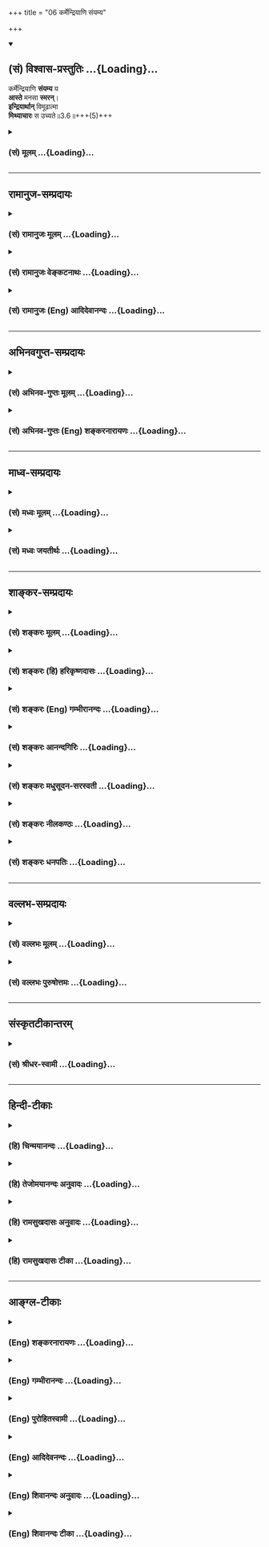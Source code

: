 +++
title = "06 कर्मेन्द्रियाणि संयम्य"

+++
<div class="js_include" newlevelforh1="2" title="(सं) विश्वास-प्रस्तुतिः" unfilled url="/mahAbhAratam/shlokashaH/06-bhIShma-parva/03-bhagavad-gItA-parva/saMskRtam/vishvAsa-prastutiH/03_karma-yogaH/06_karmendriyANi_saM.md">
<details open><summary><h2>(सं) विश्वास-प्रस्तुतिः ...{Loading}...</h2></summary>

कर्मेन्द्रियाणि **संयम्य** य  
**आस्ते** मनसा **स्मरन्**।  
**इन्द्रियार्थान्** विमूढात्मा  
**मिथ्याचारः** स उच्यते॥3.6॥+++(5)+++
</details>
</div>
<div class="js_include collapsed" newlevelforh1="3" title="(सं) मूलम्" unfilled url="/mahAbhAratam/shlokashaH/06-bhIShma-parva/03-bhagavad-gItA-parva/saMskRtam/mUlam/03_karma-yogaH/06_karmendriyANi_saM.md">
<details><summary><h3>(सं) मूलम् ...{Loading}...</h3></summary>

कर्मेन्द्रियाणि संयम्य य आस्ते मनसा स्मरन्।  
इन्द्रियार्थान्विमूढात्मा मिथ्याचारः स उच्यते।।3.6।।
</details>
</div>


_________________
## रामानुज-सम्प्रदायः
<div class="js_include collapsed" newlevelforh1="3" title="(सं) रामानुजः मूलम्" unfilled url="/mahAbhAratam/shlokashaH/06-bhIShma-parva/03-bhagavad-gItA-parva/saMskRtam/rAmAnujaH/mUlam/03_karma-yogaH/06_karmendriyANi_saM.md">
<details><summary><h3>(सं) रामानुजः मूलम् ...{Loading}...</h3></summary>

।।3.6।। अविनष्टपापतया अजितबाह्यान्तःकरण आत्मज्ञानाय प्रवृत्तो
विषयप्रवणतया आत्मनि विमुखीकृतमनाः विषयान् एव **स्मरन् य आस्ते** अन्यथा
संकल्प्य अन्यथा चरति इति **स मिथ्याचारः उच्यते** आत्मज्ञानाय उद्युक्तो
विपरीतो विनष्टो भवति इत्यर्थः।

</details>
</div>
<div class="js_include collapsed" newlevelforh1="3" title="(सं) रामानुजः वेङ्कटनाथः" unfilled url="/mahAbhAratam/shlokashaH/06-bhIShma-parva/03-bhagavad-gItA-parva/saMskRtam/rAmAnujaH/venkaTanAthaH/03_karma-yogaH/06_karmendriyANi_saM.md">
<details><summary><h3>(सं) रामानुजः वेङ्कटनाथः ...{Loading}...</h3></summary>

  
  
।।3.6।। अकरणे बाधं वदतीत्याह अन्यथेति। कर्मयोगमकृत्वेत्यर्थः। मनसा स्मरन्
इत्यनेनार्थसिद्धं हेतुमाह अविनष्टेति। आत्मविमुखीकृतमना इति। विमूढात्मा
इत्यत्रात्मशब्दो मनोविषयः। मूढत्वमात्मवैमुख्यम्। येभ्य एवेन्द्रियाणि
निरोद्धुमिष्टानि तानेवेत्येवकारार्थः। मिथ्याचारप्रकारमाह अन्यथा
सङ्कल्प्येति। अन्यथाभाव एव ह्यन्ततः सर्वत्र मिथ्यात्वम् तत्रापि
सङ्कल्पितज्ञानयोगविपरीताचारतया ज्ञानयोगाभिमतस्तस्याचारो मिथ्येत्युक्तं
भवति। मिथ्याचारसंज्ञानमात्रव्युदासेन दोषपर्यवसानमाह आत्मेति।
विपरीतविनष्टशब्दाभ्यामुपायवैपरीत्यात् फलवैपरीत्यमिति दर्शितम्।
द्वितीयेऽध्यायेध्यायतो विषयान् इत्यारभ्य बुद्धिनाशात्प्रणश्यति 2।6263
इत्यन्तेनास्यैवार्थस्य प्रपञ्चनं कृतमिति विनष्टशब्देन स्मारितम्।  
  

</details>
</div>
<div class="js_include collapsed" newlevelforh1="3" title="(सं) रामानुजः (Eng) आदिदेवानन्दः" unfilled url="/mahAbhAratam/shlokashaH/06-bhIShma-parva/03-bhagavad-gItA-parva/saMskRtam/rAmAnujaH/english/AdidevAnandaH/03_karma-yogaH/06_karmendriyANi_saM.md">
<details><summary><h3>(सं) रामानुजः (Eng) आदिदेवानन्दः ...{Loading}...</h3></summary>

3.6 He whose inner and outer organs of senses are not conered because of his sins not being annulled but is none the less struggling for winning knowledge of the self, whose mind is forced to turn away from the self by reason of it being attached to sense objects, and who conseently lets his minds dwell on them - he is called a hypocrite, because his actions are at variance with his professions. The meaning is that by practising the knowledge of the self in this way, he becomes perverted and lost.

</details>
</div>


_________________
## अभिनवगुप्त-सम्प्रदायः
<div class="js_include collapsed" newlevelforh1="3" title="(सं) अभिनव-गुप्तः मूलम्" unfilled url="/mahAbhAratam/shlokashaH/06-bhIShma-parva/03-bhagavad-gItA-parva/saMskRtam/abhinava-guptaH/mUlam/03_karma-yogaH/06_karmendriyANi_saM.md">
<details><summary><h3>(सं) अभिनव-गुप्तः मूलम् ...{Loading}...</h3></summary>

।।3.6।। कर्मेन्द्रियाणीति। कर्मेन्द्रियैश्चेन्न करोति अवश्यं तर्हि +++(S
omits तर्हि)+++ मनसा करोति प्रत्युत सः मूढाचारः +++(The expressions मूढाचारः
and मिथ्याचारः are found hereinafter interchanged in the MSS. )+++ मानसानां
कर्मणामत्यन्तमपरिहार्यत्वात्।

</details>
</div>
<div class="js_include collapsed" newlevelforh1="3" title="(सं) अभिनव-गुप्तः (Eng) शङ्करनारायणः" unfilled url="/mahAbhAratam/shlokashaH/06-bhIShma-parva/03-bhagavad-gItA-parva/saMskRtam/abhinava-guptaH/english/shankaranArAyaNaH/03_karma-yogaH/06_karmendriyANi_saM.md">
<details><summary><h3>(सं) अभिनव-गुप्तः (Eng) शङ्करनारायणः ...{Loading}...</h3></summary>

3.6 Karmendriyani etc. If he does not act with his organs of action,
then he necessarily acts with his mind. At the same time he is the man
of deluded action; For, the mental actions can never be avoided totally.

</details>
</div>


_________________
## माध्व-सम्प्रदायः
<div class="js_include collapsed" newlevelforh1="3" title="(सं) मध्वः मूलम्" unfilled url="/mahAbhAratam/shlokashaH/06-bhIShma-parva/03-bhagavad-gItA-parva/saMskRtam/madhvaH/mUlam/03_karma-yogaH/06_karmendriyANi_saM.md">
<details><summary><h3>(सं) मध्वः मूलम् ...{Loading}...</h3></summary>

।।3.6 3.7।। तथापि शक्तितः त्यागः कार्य इत्याह कर्मेन्द्रियाणीति। मन एव
प्रयोजकमिति दर्शयितुमन्वयव्यतिरेकावाह मनसा स्मरन् मनसा नियम्येति।
कर्मयोगं स्ववर्णाश्रमोचितम्। न तु गृहस्थकर्मैवेति नियमः
सन्न्यासादिविधानात् सामान्यवचनाच्च।

</details>
</div>
<div class="js_include collapsed" newlevelforh1="3" title="(सं) मध्वः जयतीर्थः" unfilled url="/mahAbhAratam/shlokashaH/06-bhIShma-parva/03-bhagavad-gItA-parva/saMskRtam/madhvaH/jayatIrthaH/03_karma-yogaH/06_karmendriyANi_saM.md">
<details><summary><h3>(सं) मध्वः जयतीर्थः ...{Loading}...</h3></summary>

।।3.6 3.7।। तथापिकर्मेन्द्रियाणि इत्यसङ्गतम् तृतीयपक्षस्थेन
मनसेन्द्रियार्थस्मरणस्यानुक्तत्वादित्यत आह **तथापी**ति। यद्यपि
शरीरयात्राद्यर्थानि कर्माणि त्यक्तुमशक्यानि तथापि शक्तितः
शक्यत्वाद्यज्ञादिकर्मणां त्यागः कार्यः। एतदुक्तं भवति नाशक्यविषये
शास्त्रप्रवृत्तिः इत्यतस्तदतिरिक्तकर्मार्थः स्मृतौ
कर्मशब्दोभविष्यतीति।। एतच्छङ्कापरिहारः श्लोकेन दृश्यते। द्वितीयश्लोकश्च
व्यर्थ इत्यत आह **मन एवे**ति। मन एव बन्धमोक्षयोः प्रयोजकं न
कर्मकरणाकरणे। अतस्तन्निग्रह एव कार्यः न कर्मत्याग इति
ज्ञापयितुमित्यर्थः। अनिगृहीतत्वे मनसो बन्धापेक्षयाऽऽद्योऽन्वयः द्वितीयो
व्यतिरेकः मोक्षापेक्षया तु व्यत्यास इति। एतेन स्मरणस्य
मानसत्वव्यभिचारान्मनसेति व्यर्थमित्यपि परास्तम्। कर्मयोगेन योगिनां 3।3
इत्यत्र कर्मयोगशब्दस्य गृहस्थादिकर्मविषयत्वेन प्रकृतत्वादत्रापि
तद्विषयत्वप्रतीतिः स्यात् तन्निरासार्थमाह **कर्मयोग**मिति। गृहस्थकर्मैव
वनस्थकर्मैव ब्रह्मचारिकर्मैवेति नियमो न विवक्षित इत्यर्थः।
सन्न्यासादित्यादिपदेन यो नियम्यते तद्व्यतिरिक्तग्रहणम् कर्मयोगशब्दस्य
सामान्यवाचित्वाच्च। पूर्वंज्ञानयोगेन साङ्ख्यानां 3।3 इति यत्याश्रमकर्मणः
पृथगुक्तत्वात् सामान्यशब्दोऽपि विशेषो व्यवस्थापितः। न चात्र तथाविधं
किञ्चिदस्तीति भावः।

</details>
</div>


_________________
## शाङ्कर-सम्प्रदायः
<div class="js_include collapsed" newlevelforh1="3" title="(सं) शङ्करः मूलम्" unfilled url="/mahAbhAratam/shlokashaH/06-bhIShma-parva/03-bhagavad-gItA-parva/saMskRtam/shankaraH/mUlam/03_karma-yogaH/06_karmendriyANi_saM.md">
<details><summary><h3>(सं) शङ्करः मूलम् ...{Loading}...</h3></summary>

।।3.6।। **कर्मेन्द्रियाणि** हस्तादीनि **संयम्य** संहृत्य यः **आस्ते**
तिष्ठति **मनसा स्मरन्** चिन्तयन् **इन्द्रियार्थान्** विषयान्
**विमूढात्मा** विमूढान्तःकरणः **मिथ्याचारो** मृषाचारः पापाचारः **सः
उच्यते।।**

</details>
</div>
<div class="js_include collapsed" newlevelforh1="3" title="(सं) शङ्करः (हि) हरिकृष्णदासः" unfilled url="/mahAbhAratam/shlokashaH/06-bhIShma-parva/03-bhagavad-gItA-parva/saMskRtam/shankaraH/hindI/harikRShNadAsaH/03_karma-yogaH/06_karmendriyANi_saM.md">
<details><summary><h3>(सं) शङ्करः (हि) हरिकृष्णदासः ...{Loading}...</h3></summary>

।।3.6।। जो आत्मज्ञानी न होनेपर भी शास्त्रविहित कर्म नहीं करता उसका वह
कर्म न करना बुरा है यह कहते हैं जो मनुष्य हाथ पैर आदि कर्मेन्द्रियोंको
रोककर इन्द्रियोंके भोगोंको मनसे चिन्तन करता रहता है वह विमूढात्मा
अर्थात् मोहित अन्तःकरणवाला मिथ्याचारी ढोंगी पापाचारी कहा जाता है।

</details>
</div>
<div class="js_include collapsed" newlevelforh1="3" title="(सं) शङ्करः (Eng) गम्भीरानन्दः" unfilled url="/mahAbhAratam/shlokashaH/06-bhIShma-parva/03-bhagavad-gItA-parva/saMskRtam/shankaraH/english/gambhIrAnandaH/03_karma-yogaH/06_karmendriyANi_saM.md">
<details><summary><h3>(सं) शङ्करः (Eng) गम्भीरानन्दः ...{Loading}...</h3></summary>

3.6 Yah, one who; samyamya, after withdrawing; karma-indriyani, the
organs of action-hands etc.; aste, sits; manasa, mentally; smaran,
recollecting, thinking; indriya-arthan, the objects of the senses; sah,
that one; vimudha-atma, of deluded mind; ucyate, is called;
mithya-acarah, a hypocrite, a sinful person.

</details>
</div>
<div class="js_include collapsed" newlevelforh1="3" title="(सं) शङ्करः आनन्दगिरिः" unfilled url="/mahAbhAratam/shlokashaH/06-bhIShma-parva/03-bhagavad-gItA-parva/saMskRtam/shankaraH/AnandagiriH/03_karma-yogaH/06_karmendriyANi_saM.md">
<details><summary><h3>(सं) शङ्करः आनन्दगिरिः ...{Loading}...</h3></summary>

।।3.6।। आत्मज्ञवदनात्मज्ञस्यापि तर्हि कर्माकुर्वतो न प्रत्यवायः
शरीरेन्द्रियसंघातं नियन्तुमसमर्थस्य मूर्खस्यापि
संन्याससंभवादित्याशङ्क्याह **यस्त्विति।** तस्य चोदिताकरणं तच्छब्देन
परामृश्यते **तदसदिति।** मिथ्याचारत्वादिति भावः। मिथ्याचारतामेव वर्णयति
**कर्मेन्द्रियाणीति।**

</details>
</div>
<div class="js_include collapsed" newlevelforh1="3" title="(सं) शङ्करः मधुसूदन-सरस्वती" unfilled url="/mahAbhAratam/shlokashaH/06-bhIShma-parva/03-bhagavad-gItA-parva/saMskRtam/shankaraH/madhusUdana-sarasvatI/03_karma-yogaH/06_karmendriyANi_saM.md">
<details><summary><h3>(सं) शङ्करः मधुसूदन-सरस्वती ...{Loading}...</h3></summary>

।।3.6।। यथाकथंचिदौत्सुक्यमात्रेण कृतसंन्यासस्त्वशुद्धचित्तस्तत्फलभाङ न
भवति। यतः यो विमूढात्मा रागद्वेषादिदूषितान्तःकरण औत्सुक्यमात्रेण
कर्मेन्द्रियाणि वाक्पाण्यादीनि संयम्य निगृह्य बहिरिन्द्रियैः
कर्माण्यकुर्वन्निति यावत्। मनसा रागादिप्रेरितेनेन्द्रियार्थाञ्शब्दादीन्
नत्वात्मतत्त्वं स्मरन्नास्ते कृतसंन्यासोऽहमित्यभिमानेन
कर्मशून्यस्तिष्ठति स मिथ्याचारः सत्त्वशुद्ध्यभावेन फलायोग्यत्वात्पापाचार
उच्यतेत्वंपदार्थविवेकाय संन्यासः सर्वकर्मणाम्। श्रुत्येह विहितो
यस्मात्तत्त्यागी पतितो भवेत्।। इत्यादिधर्मशास्त्रेण। अत उपपन्नं नच
संन्यसनादेवाशुद्धान्तःकरणः सिद्धिं समधिगच्छतीति।

</details>
</div>
<div class="js_include collapsed" newlevelforh1="3" title="(सं) शङ्करः नीलकण्ठः" unfilled url="/mahAbhAratam/shlokashaH/06-bhIShma-parva/03-bhagavad-gItA-parva/saMskRtam/shankaraH/nIlakaNThaH/03_karma-yogaH/06_karmendriyANi_saM.md">
<details><summary><h3>(सं) शङ्करः नीलकण्ठः ...{Loading}...</h3></summary>

।।3.6।। ननु संन्यासपूर्वकं ध्यानेनैव चित्तशुद्धिमपि संपादयिष्यामि किं
कर्मभिरित्याशङ्क्याह **कर्मेन्द्रियाणीति।** यो विमूढात्मा
रागाद्याक्रान्तचित्तः कर्मेन्द्रियाणि वागादीनि संयम्य निगृह्य आस्ते
एकान्ते ध्यानापदेशेनोपविशति स मिथ्याचारः। तस्य तदासननियमनादिकमाचरणं
मिथ्या अलीकमेव निष्फलत्वात्। तत्र हेतुः इंद्रियार्थान्मनसा स्मरन्निति।
यतः इन्द्रियार्थाञ्शब्दादीञ्श्रोत्रादिभिर्गृह्णाति मनसा च स्मरति अतो
मिथ्याचारः स विषयांश्चिन्तयन्योगनिष्ठामात्मनो लोकेऽभिव्यनक्त्यतः
कपटीत्यर्थः। तस्मात्कर्मव्यतिरिक्तश्चित्तशुद्ध्युपायो नास्तीति भावः।

</details>
</div>
<div class="js_include collapsed" newlevelforh1="3" title="(सं) शङ्करः धनपतिः" unfilled url="/mahAbhAratam/shlokashaH/06-bhIShma-parva/03-bhagavad-gItA-parva/saMskRtam/shankaraH/dhanapatiH/03_karma-yogaH/06_karmendriyANi_saM.md">
<details><summary><h3>(सं) शङ्करः धनपतिः ...{Loading}...</h3></summary>

।।3.6।। ननु हठात्कर्मेन्द्रियाणि संयम्याकर्मकृद्भविष्यतीत्याशङ्क्य
यस्त्वनात्मज्ञोऽशुद्धान्तःकरणो हठात्कर्मेन्द्रियाणि संयम्य विहितं कर्म न
करोति औत्सुक्यात्संन्यस्यति स तूभयतोभ्रष्ट इत्याह **कर्मेति।**
कर्मेन्द्रियाणि यो विमूढात्मा रागद्वेषादिभिर्मलिनचित्तः हस्तादीनि
संहृत्य इन्द्रियार्थाञ्शब्दादीन्मनसा स्मरन्नास्ते स मिथ्याचारोऽसदाचारः
पापाचार उच्यते।

</details>
</div>


_________________
## वल्लभ-सम्प्रदायः
<div class="js_include collapsed" newlevelforh1="3" title="(सं) वल्लभः मूलम्" unfilled url="/mahAbhAratam/shlokashaH/06-bhIShma-parva/03-bhagavad-gItA-parva/saMskRtam/vallabhaH/mUlam/03_karma-yogaH/06_karmendriyANi_saM.md">
<details><summary><h3>(सं) वल्लभः मूलम् ...{Loading}...</h3></summary>

।।3.6।। यश्च कर्मेन्द्रियैः कर्माकरणे नैष्कर्म्यसम्भव उक्तः सोऽपि न साधुः
मानसक्रियानिवर्त्यत्वेनोक्तस्वरूपत्वासम्भवादित्याह
कर्मेन्द्रियाणीति। साङ्ख्ये प्रकीर्तितस्त्यागस्त्यागोऽपि मनसैव हि।
अत्यागे योगमार्गो हि सिद्धे योगे कृतार्थता। तदर्थं प्रक्रिया
काचित्पुराणेऽपि निरूपिता। ऋषिभिर्बहुधा प्रोक्ता फलमेकमबाह्यतः।
कर्मत्यागेन सन्न्यासो मनसा तत्स्मृतेः पुनः।
प्रत्यवायसमुद्भेदस्तस्मात्तत्करणं मतम्। अतो यः पुमान्स्वयं मनसा
कर्मकर्त्ता मानसविषयव्यापारवान् स मूढात्मा व्यर्थाचार उच्यते।

</details>
</div>
<div class="js_include collapsed" newlevelforh1="3" title="(सं) वल्लभः पुरुषोत्तमः" unfilled url="/mahAbhAratam/shlokashaH/06-bhIShma-parva/03-bhagavad-gItA-parva/saMskRtam/vallabhaH/puruShottamaH/03_karma-yogaH/06_karmendriyANi_saM.md">
<details><summary><h3>(सं) वल्लभः पुरुषोत्तमः ...{Loading}...</h3></summary>

  
  
।।3.6।। अज्ञानात्कर्मत्यागी दाम्भिको न यागफलमाप्नोतीत्याह
कर्मेन्द्रियाणीति। कर्मेन्द्रियाणिहस्तपादादीनि संयम्य निरुध्य मनसा
इन्द्रियार्थान् विषयान् स्मरन् य आस्ते तिष्ठति भगवद्ध्यानदशापन्न इव
लोकज्ञापनार्थं स विमूढात्मा मिथ्याचारः मिथ्याचरतीति दाम्भिक उच्यत
इत्यर्थः।  
  

</details>
</div>


_________________
## संस्कृतटीकान्तरम्
<div class="js_include collapsed" newlevelforh1="3" title="(सं) श्रीधर-स्वामी" unfilled url="/mahAbhAratam/shlokashaH/06-bhIShma-parva/03-bhagavad-gItA-parva/saMskRtam/shrIdhara-svAmI/03_karma-yogaH/06_karmendriyANi_saM.md">
<details><summary><h3>(सं) श्रीधर-स्वामी ...{Loading}...</h3></summary>

।।3.6।। अतोऽज्ञं कर्मत्यागिनं निन्दति कर्मेन्द्रियाणीति। वाक्पाण्यादीनि
कर्मेन्द्रियाण्यपि संयम्य निगृह्य यो मनसा
भगवद्ध्यानच्छलेनेन्द्रियार्थान् विषयान् स्मरन्नास्ते अविशुद्धतया मनसा
आत्मनि स्थैर्यभावात् स मिथ्याचारः कपटाचारो दाम्भिक उच्यत इत्यर्थः।

</details>
</div>


_________________
## हिन्दी-टीकाः
<div class="js_include collapsed" newlevelforh1="3" title="(हि) चिन्मयानन्दः" unfilled url="/mahAbhAratam/shlokashaH/06-bhIShma-parva/03-bhagavad-gItA-parva/hindI/chinmayAnandaH/03_karma-yogaH/06_karmendriyANi_saM.md">
<details><summary><h3>(हि) चिन्मयानन्दः ...{Loading}...</h3></summary>

।।3.6।। शरीर से निष्क्रिय होकर कहीं भी नहीं पहुँचा जा सकता फिर पूर्णत्व
की स्थिति के विषय में क्या कहना। जिसने कर्मेन्द्रियों के निग्रह के साथ
ही मन और बुद्धि को विषयों के चिन्तन से बुद्धिमत्तापूर्वक निवृत्त नहीं
किया हो तो ऐसे साधक की आध्यात्मिक उन्नति निश्चय ही असुरक्षित और
आनन्दरहित होगी।  
  
मनोविज्ञान की आधुनिक पुस्तकों मे उपर्युक्त वाक्य का सत्यत्व सिद्ध होता
है। शरीर से अनैतिक और अपराध पूर्ण कर्म करने की अपेक्षा मन से उनका चिन्तन
करते रहना अधिक हानिकारक है। मन का स्वभाव है एक विचार को बारंबार दोहराना।
इस प्रकार एक ही विचार के निरन्तर चिन्तन से मन में उसका दृढ़ संस्कार
(वासना) बन जाता है और फिर जो कोई विचार हमारे मन में उठता है उनका प्रवाह
पूर्व निर्मित दिशा में ही होता है। विचारो की दिशा निश्चित हो जाने पर वही
मनुष्य का स्वभाव बन जाता है जो उसके प्रत्येक कर्म में व्यक्त होता है। अत
निरन्तर विषयचिन्तन से वैषयिक संस्कार मन में गहराई से उत्कीर्ण हो जाते
हैं और फिर उनसे प्रेरित विवश मनुष्य संसार में इसी प्रकार के कर्म करते
हुये देखने को मिलता है।  
  
जो व्यक्ति बाह्य रूप से नैतिक और आदर्शवादी होने का प्रदर्शन करते हुये मन
में निम्न स्तर की वृत्तियों में रहता है वास्तव में वह अध्यात्म का सच्चा
साधक नहीं वरन् जैसा कि यहाँ कहा गया है विमूढ और मिथ्याचारी है हम सब
जानते हैं कि शारीरिक संयम होने पर भी मन की वैषयिक वृत्तियों को संयमित
करना सामान्य पुरुष के लिये कठिन होता है। यह समझते हुये कि सामान्य पुरुष
अपनी स्वाभाविक प्रवृत्तियों से स्वयं को सुरक्षित रखने का उपाय नहीं जान
सकता इसलिये भगवान कहते हैं

</details>
</div>
<div class="js_include collapsed" newlevelforh1="3" title="(हि) तेजोमयानन्दः अनुवादः" unfilled url="/mahAbhAratam/shlokashaH/06-bhIShma-parva/03-bhagavad-gItA-parva/hindI/tejomayAnandaH/anuvAdaH/03_karma-yogaH/06_karmendriyANi_saM.md">
<details><summary><h3>(हि) तेजोमयानन्दः अनुवादः ...{Loading}...</h3></summary>

।।3.6।। जो मूढ बुद्धि पुरुष कर्मेन्द्रियों का निग्रह कर इन्द्रियों के
भोगों का मन से स्मरण (चिन्तन) करता रहता है वह मिथ्याचारी (दम्भी) कहा
जाता है।।  
  

</details>
</div>
<div class="js_include collapsed" newlevelforh1="3" title="(हि) रामसुखदासः अनुवादः" unfilled url="/mahAbhAratam/shlokashaH/06-bhIShma-parva/03-bhagavad-gItA-parva/hindI/rAmasukhadAsaH/anuvAdaH/03_karma-yogaH/06_karmendriyANi_saM.md">
<details><summary><h3>(हि) रामसुखदासः अनुवादः ...{Loading}...</h3></summary>

।।3.6।। जो कर्मेन्द्रियों- (सम्पूर्ण इन्द्रियों-) को हठपूर्वक रोककर मनसे
इन्द्रियोंके विषयोंका चिन्तन करता रहता है, वह मूढ़ बुद्धिवाला मनुष्य
मिथ्याचारी (मिथ्या आचरण करनेवाला) कहा जाता है।

</details>
</div>
<div class="js_include collapsed" newlevelforh1="3" title="(हि) रामसुखदासः टीका" unfilled url="/mahAbhAratam/shlokashaH/06-bhIShma-parva/03-bhagavad-gItA-parva/hindI/rAmasukhadAsaH/TIkA/03_karma-yogaH/06_karmendriyANi_saM.md">
<details><summary><h3>(हि) रामसुखदासः टीका ...{Loading}...</h3></summary>

3.6।।***व्याख्या--*'कर्मेन्द्रियाणि संयम्य ৷৷. मिथ्याचारः स
उच्यते'--**यहाँ **'कर्मेन्द्रियाणि'** पदका अभिप्राय पाँच कर्मेन्द्रियों
(वाक्, हस्त, पाद, उपस्थ और गुदा) से ही नहीं है, प्रत्युत इनके साथ पाँच
ज्ञानेन्द्रियों (श्रोत्र, त्वचा, नेत्र, रसना और घ्राण) से भी है; क्योंकि
ज्ञानेन्द्रियोंके बिना केवल कर्मेन्द्रियोंसे कर्म नहीं हो सकते। इसके
सिवाय केवल हाथ, पैर आदि कर्मेन्द्रियोंको रोकनेसे तथा आँख, कान आदि
ज्ञानेन्द्रियोंको न रोकनेसे पूरा मिथ्याचार भी सिद्ध नहीं होता।  
  
गीतामें कर्मेन्द्रियोंके अन्तर्गत ही ज्ञानेन्द्रियाँ मानी गयी हैं।
इसलिये गीतामें 'कर्मेन्द्रिय' शब्द तो आता है, पर 'ज्ञानेन्द्रिय' शब्द
कहीं नहीं आता। पाँचवें अध्यायके आठवें-नवें श्लोकोंमें देखना, सुनना,
स्पर्श करना आदि ज्ञानेन्द्रियोंकी क्रियाओंको भी कर्मेन्द्रियोंकी
क्रियाओंके साथ सम्मिलित किया गया है, जिससे सिद्ध होता है कि गीता
ज्ञानेन्द्रियोंको भी कर्मेन्द्रियाँ ही मानती है। गीता मनकी क्रियाओंको भी
कर्म मानती है--**'शरीरवाङ्मनोभिर्यत्कर्म प्रारभते नरः'** (18। 15)।
तात्पर्य यह है कि मात्र प्रकृति क्रियाशील होनेसे प्रकृतिका कार्यमात्र
क्रियाशील है। यद्यपि **'संयम्य'** पदका अर्थ होता है--इन्द्रियोंका अच्छी
तरहसे नियमन अर्थात् उन्हें वशमें करना, तथापि यहाँ इस पदका अर्थ
इन्द्रियोंको वशमें करना न होकर उन्हें हठपूर्वक बाहरसे रोकना ही है। कारण
कि इन्द्रियोंके वशमें होनेपर उसे मिथ्याचार कहना नहीं बनता। मूढ़
बुद्धिवाला (सत्-असत् के विवेकसे रहित) मनुष्य बाहरसे तो इन्द्रियोंकी
क्रियाओंको हठपूर्वक रोक देता है, पर मनसे उन इन्द्रियोंके विषयोंका चिन्तन
करता रहता है और ऐसी स्थितिको क्रियारहित मान लेता है। इसलिये वह
मिथ्याचारी अर्थात् मिथ्या आचरण करनेवाला कहा जाता है। यद्यपि उसने
इन्द्रियोंके विषयोंको बाहरसे त्याग दिया है और ऐसा समझता है कि मैं कर्म
नहीं करता हूँ, तथापि ऐसी अवस्थामें भी वह वस्तुतः कर्मरहित नहीं हुआ है।
कारण कि बाहरसे क्रियारहित दीखनेपर भी अहंता, ममता और कामनाके कारण
रागपूर्वक विषयचिन्तनके रूपमें विषय-भोगरूप कर्म तो हो ही रहा है। सांसारिक
भोगोंको बाहरसे भी भोगा जा सकता है और मनसे भी। बाहरसे रागपूर्वक भोगोंको
भोगनेसे अन्तःकरणमें भोगोंके जैसे संस्कार पड़ते हैं, वैसे ही संस्कार मनसे
भोगोंको भोगनेसे अर्थात् रागपूर्वक भोगोंका चिन्तन करनेसे भी पड़ते हैं।
बाहरसे भोगोंका त्याग तो मनुष्य विचारसे, लोक-लिहाजसे और व्यवहारमें
गड़बड़ी आनेके भयसे भी कर सकता है, पर मनसे भोग भोगनेमें बाहरसे कोई बाधा
नहीं आती। अतः वह मनसे भोगोंको भोगता रहता है और मिथ्या अभिमान करता है कि
मैं भोगोंका त्यागी हूँ। मनसे भोग भोगनेसे विशेष हानि होती है क्योंकि इसके
सेवनका विशेष अवसर मिलता है। अतः साधकको चाहिये कि जैसे वह बाहरके भोगोंसे
अपनेको बचाता है, उनका त्याग करता है, ऐसे ही मनसे भोगोंके चिन्तनका भी
विशेष सावधानीसे त्याग करे। अर्जुन भी कर्मोंका स्वरूपसे त्याग करना चाहते
हैं और भगवनान्से पूछते हैं कि आप मुझे घोर कर्ममें क्यों लगाते हैं; इसके
उत्तरमें यहाँ भगवान् कहते हैं कि जो मनुष्य अहंता, ममता, आसक्ति, कामना
आदि रखते हुए केवल बाहरसे कर्मोंका त्याग करके अपनेको क्रियारहित मानता है,
उसका आचरण मिथ्या है। तात्पर्य यह है कि साधकको कर्मोंका स्वरूपसे त्याग न
करके उन्हें कामना-आसक्तिसे रहित होकर तत्परतापूर्वक करते रहना चाहिये।  
  
***सम्बन्ध--***चौथे श्लोकमें भगवान्ने कर्मयोग और साङ्ख्ययोग--दोनोंकी
दृष्टिसे कर्मोंका त्याग अनावश्यक बताया। फिर पाँचवें श्लोकमें कहा कि कोई
भी मनुष्य किसी भी अवस्थामें क्षणमात्र भी कर्म किये बिना नहीं रह सकता।
छठे श्लोकमें हठपूर्वक इन्द्रियोंकी क्रियाओंको रोककर अपनेको क्रियारहित
मान लेनेवालेका आचरण मिथ्या बताया। इससे सिद्ध हुआ कि कर्मोंका स्वरूपसे
त्याग कर देनेमात्रसे उनका वास्तविक त्याग नहीं होता। अतः आगेके श्लोकमें
भगवान् वास्तविक त्यागकी पहचान बताते हैं।

</details>
</div>


_________________
## आङ्ग्ल-टीकाः
<div class="js_include collapsed" newlevelforh1="3" title="(Eng) शङ्करनारायणः" unfilled url="/mahAbhAratam/shlokashaH/06-bhIShma-parva/03-bhagavad-gItA-parva/english/shankaranArAyaNaH/03_karma-yogaH/06_karmendriyANi_saM.md">
<details><summary><h3>(Eng) शङ्करनारायणः ...{Loading}...</h3></summary>

3.6. Controlling organs of actions, whosoever sits with his mind,
pondering over the sense objects-that person is a man of deluded soul and \[he\] is called a man of deluded action.

</details>
</div>
<div class="js_include collapsed" newlevelforh1="3" title="(Eng) गम्भीरानन्दः" unfilled url="/mahAbhAratam/shlokashaH/06-bhIShma-parva/03-bhagavad-gItA-parva/english/gambhIrAnandaH/03_karma-yogaH/06_karmendriyANi_saM.md">
<details><summary><h3>(Eng) गम्भीरानन्दः ...{Loading}...</h3></summary>

3.6 One, who after withdrawing the organs of action, sits mentally recollecting the objects of the senses, that one, of deluded mind, is called a hypocrite.

</details>
</div>
<div class="js_include collapsed" newlevelforh1="3" title="(Eng) पुरोहितस्वामी" unfilled url="/mahAbhAratam/shlokashaH/06-bhIShma-parva/03-bhagavad-gItA-parva/english/purohitasvAmI/03_karma-yogaH/06_karmendriyANi_saM.md">
<details><summary><h3>(Eng) पुरोहितस्वामी ...{Loading}...</h3></summary>

3.6 He who remains motionless, refusing to act, but all the while brooding over sensuous object, that deluded soul is simply a hypocrite.

</details>
</div>
<div class="js_include collapsed" newlevelforh1="3" title="(Eng) आदिदेवनन्दः" unfilled url="/mahAbhAratam/shlokashaH/06-bhIShma-parva/03-bhagavad-gItA-parva/english/AdidevanandaH/03_karma-yogaH/06_karmendriyANi_saM.md">
<details><summary><h3>(Eng) आदिदेवनन्दः ...{Loading}...</h3></summary>

3.6 He who, controlling the organs of action, lets his mind dwell on the objects of senses, is a deluded person and a hypocrite.

</details>
</div>
<div class="js_include collapsed" newlevelforh1="3" title="(Eng) शिवानन्दः अनुवादः" unfilled url="/mahAbhAratam/shlokashaH/06-bhIShma-parva/03-bhagavad-gItA-parva/english/shivAnandaH/anuvAdaH/03_karma-yogaH/06_karmendriyANi_saM.md">
<details><summary><h3>(Eng) शिवानन्दः अनुवादः ...{Loading}...</h3></summary>

3.6 He who, restraining the organs of action, sits thinking of the sense-objects in mind, he of deluded understanding is called a hypocrite.

</details>
</div>
<div class="js_include collapsed" newlevelforh1="3" title="(Eng) शिवानन्दः टीका" unfilled url="/mahAbhAratam/shlokashaH/06-bhIShma-parva/03-bhagavad-gItA-parva/english/shivAnandaH/TIkA/03_karma-yogaH/06_karmendriyANi_saM.md">
<details><summary><h3>(Eng) शिवानन्दः टीका ...{Loading}...</h3></summary>

3.6 कर्मेन्द्रियाणि organs of action; संयम्य restraining; यः who; आस्ते
sits; मनसा by the mind; स्मरन् remembering; इन्द्रियार्थान्
senseobjects; विमूढात्मा of deluded understanding; मिथ्याचारः hypocrite;
सः he; उच्यते is called.Commentary The five organs of action; Karma Indriyas; are Vak (organ of speech); Pani (hands); Padam (feet); Upastha
(genitals) and Guda (anus). They are born of the Rajasic portion of the five Tanmatras or subtle elements Vak from the Akasa Tanmatra (ether);
Pani from the Vayu Tanmatra (air); Padam from the Agni Tanmatra (fire);
Upastha from the Apas Tanmatra (water); and Guda from the Prithivi Tanmatra (earth). That man who; restraining the organs of action; sits revolving in his mind thoughts regarding the objects of the senses is a man of sinful conduct. He is selfdeluded. He is a veritable hypocrite.The organs of action must be controlled. The thoughts should also be controlled. The mind should be firmly fixed on the Lord. Only then will you become a true Yogi. Only then will you attain to Selfrealisation.

</details>
</div>

